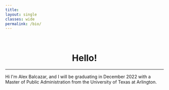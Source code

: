 ```yaml
---
title: 
layout: single
classes: wide
permalink: /bio/
---
```

<br/> 


# <center> Hello! </center>
- - -

Hi I'm Alex Balcazar, and I will be graduating in December 2022 with a Master of Public Administration from the University of Texas at Arlington. 
